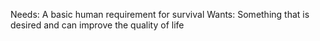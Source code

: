 Needs: A basic human requirement for survival
Wants: Something that is desired and can improve the quality of life